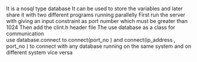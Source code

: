 It is a nosql type database
It can be used to store the variables and later share it with two different programs running parallelly
First run the server with giving an input constraint as port number which must be greater than 1024
Then add the clint.h header file
The use database as a class for communication  
use database.connect to connect(port_no ) and  connect(ip_address , port_no ) to connect with  any database running  on the same system  and on different system vice versa
